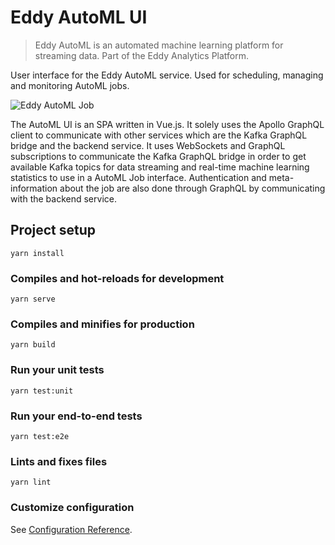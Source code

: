 # Eddy AutoML UI
> Eddy AutoML is an automated machine learning platform for streaming data. Part of the Eddy Analytics Platform.

User interface for the Eddy AutoML service. Used for scheduling, managing and monitoring AutoML jobs.


![Eddy AutoML Job](https://i.imgur.com/YwWoH8s.png)

The AutoML UI is an SPA written in Vue.js. It solely uses the Apollo GraphQL client to communicate with other services which are the Kafka GraphQL bridge and the backend service. It uses WebSockets and GraphQL subscriptions to communicate the Kafka GraphQL bridge in order to get available Kafka topics for data streaming and real-time machine learning statistics to use in a AutoML Job interface. Authentication and meta-information about the job are also done through GraphQL by communicating with the backend service.

## Project setup
```
yarn install
```

### Compiles and hot-reloads for development
```
yarn serve
```

### Compiles and minifies for production
```
yarn build
```

### Run your unit tests
```
yarn test:unit
```

### Run your end-to-end tests
```
yarn test:e2e
```

### Lints and fixes files
```
yarn lint
```

### Customize configuration
See [Configuration Reference](https://cli.vuejs.org/config/).

